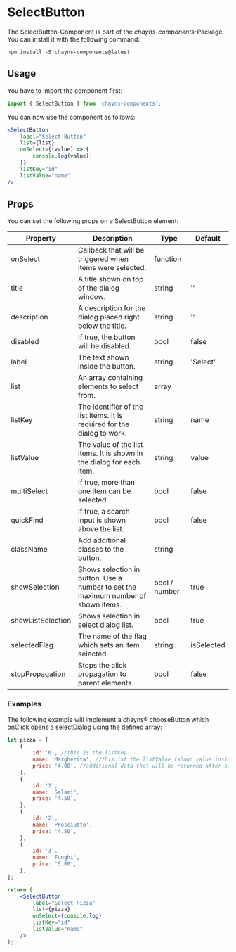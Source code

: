 # SelectButton

The SelectButton-Component is part of the _chayns-components_-Package. You can
install it with the following command:

    npm install -S chayns-components@latest

## Usage

You have to import the component first:

```jsx harmony
import { SelectButton } from 'chayns-components';
```

You can now use the component as follows:

```jsx harmony
<SelectButton
    label="Select-Button"
    list={list}
    onSelect={(value) => {
        console.log(value);
    }}
    listKey="id"
    listValue="name"
/>
```

## Props

You can set the following props on a SelectButton element:

| Property          | Description                                                                       | Type          | Default    |
| ----------------- | --------------------------------------------------------------------------------- | ------------- | ---------- |
| onSelect          | Callback that will be triggered when items were selected.                         | function      |            |
| title             | A title shown on top of the dialog window.                                        | string        | ''         |
| description       | A description for the dialog placed right below the title.                        | string        | ''         |
| disabled          | If true, the button will be disabled.                                             | bool          | false      |
| label             | The text shown inside the button.                                                 | string        | 'Select'   |
| list              | An array containing elements to select from.                                      | array         |            |
| listKey           | The identifier of the list items. It is required for the dialog to work.          | string        | name       |
| listValue         | The value of the list items. It is shown in the dialog for each item.             | string        | value      |
| multiSelect       | If true, more than one item can be selected.                                      | bool          | false      |
| quickFind         | If true, a search input is shown above the list.                                  | bool          | false      |
| className         | Add additional classes to the button.                                             | string        |            |
| showSelection     | Shows selection in button. Use a number to set the maximum number of shown items. | bool / number | true       |
| showListSelection | Shows selection in select dialog list.                                            | bool          | true       |
| selectedFlag      | The name of the flag which sets an item selected                                  | string        | isSelected |
| stopPropagation   | Stops the click propagation to parent elements                                    | bool          | false      |

### Examples

The following example will implement a chayns® chooseButton which onClick opens
a selectDialog using the defined array:

```jsx harmony
let pizza = [
    {
        id: '0', //this is the listKey
        name: 'Margherita', //this ist the listValue (shown value inside the dialog)
        price: '4.00', //additional data that will be returned after selection
    },
    {
        id: '1',
        name: 'Salami',
        price: '4.50',
    },
    {
        id: '2',
        name: 'Prosciutto',
        price: '4.50',
    },
    {
        id: '3',
        name: 'Funghi',
        price: '5.00',
    },
];

return (
    <SelectButton
        label="Select Pizza"
        list={pizza}
        onSelect={console.log}
        listKey="id"
        listValue="name"
    />
);
```
